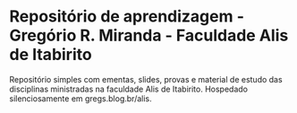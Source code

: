 # Repositório de aprendizagem - Gregório R. Miranda - Faculdade Alis de Itabirito

Repositório simples com ementas, slides, provas e material de estudo das disciplinas ministradas na faculdade Alis de Itabirito. Hospedado silenciosamente em gregs.blog.br/alis.
